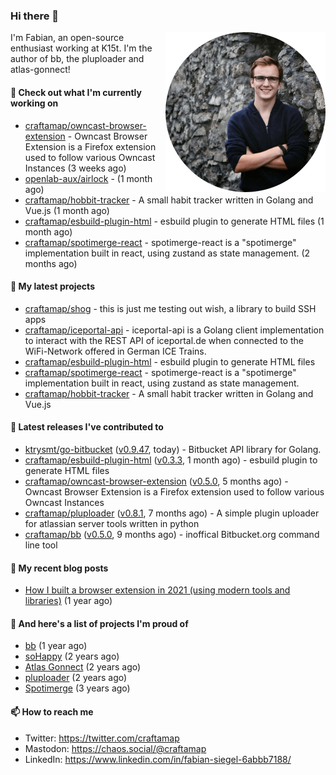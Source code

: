 ### Hi there 👋

<img src="https://raw.githubusercontent.com/craftamap/craftamap/master/assets/profile_picture.png" align="right" width="256"/>

I'm Fabian, an open-source enthusiast working at K15t. I'm the author of bb, the pluploader and atlas-gonnect!

#### 👷 Check out what I'm currently working on

- [craftamap/owncast-browser-extension](https://github.com/craftamap/owncast-browser-extension) - Owncast Browser Extension is a Firefox extension used to follow various Owncast Instances (3 weeks ago)
- [openlab-aux/airlock](https://github.com/openlab-aux/airlock) -  (1 month ago)
- [craftamap/hobbit-tracker](https://github.com/craftamap/hobbit-tracker) - A small habit tracker written in Golang and Vue.js (1 month ago)
- [craftamap/esbuild-plugin-html](https://github.com/craftamap/esbuild-plugin-html) - esbuild plugin to generate HTML files (1 month ago)
- [craftamap/spotimerge-react](https://github.com/craftamap/spotimerge-react) - spotimerge-react is a &#34;spotimerge&#34; implementation built in react, using zustand as state management. (2 months ago)

#### 🌱 My latest projects

- [craftamap/shog](https://github.com/craftamap/shog) - this is just me testing out wish, a library to build SSH apps
- [craftamap/iceportal-api](https://github.com/craftamap/iceportal-api) - iceportal-api is a Golang client implementation to interact with the REST API of iceportal.de when connected to the WiFi-Network offered in German ICE Trains.
- [craftamap/esbuild-plugin-html](https://github.com/craftamap/esbuild-plugin-html) - esbuild plugin to generate HTML files
- [craftamap/spotimerge-react](https://github.com/craftamap/spotimerge-react) - spotimerge-react is a &#34;spotimerge&#34; implementation built in react, using zustand as state management.
- [craftamap/hobbit-tracker](https://github.com/craftamap/hobbit-tracker) - A small habit tracker written in Golang and Vue.js

#### 🔭 Latest releases I've contributed to

- [ktrysmt/go-bitbucket](https://github.com/ktrysmt/go-bitbucket) ([v0.9.47](https://github.com/ktrysmt/go-bitbucket/releases/tag/v0.9.47), today) - Bitbucket API library for Golang.
- [craftamap/esbuild-plugin-html](https://github.com/craftamap/esbuild-plugin-html) ([v0.3.3](https://github.com/craftamap/esbuild-plugin-html/releases/tag/v0.3.3), 1 month ago) - esbuild plugin to generate HTML files
- [craftamap/owncast-browser-extension](https://github.com/craftamap/owncast-browser-extension) ([v0.5.0](https://github.com/craftamap/owncast-browser-extension/releases/tag/v0.5.0), 5 months ago) - Owncast Browser Extension is a Firefox extension used to follow various Owncast Instances
- [craftamap/pluploader](https://github.com/craftamap/pluploader) ([v0.8.1](https://github.com/craftamap/pluploader/releases/tag/v0.8.1), 7 months ago) - A simple plugin uploader for atlassian server tools written in python
- [craftamap/bb](https://github.com/craftamap/bb) ([v0.5.0](https://github.com/craftamap/bb/releases/tag/v0.5.0), 9 months ago) - inoffical Bitbucket.org command line tool

#### 📜 My recent blog posts


- [How I built a browser extension in 2021 (using modern tools and libraries)](https://siegelfabian.de/posts/2021/02/how-i-built-a-browser-extension-in-2021/) (1 year ago)

#### 🦚 And here's a list of projects I'm proud of


- [bb](https://siegelfabian.de/projects/2021/bb/) (1 year ago)
- [soHappy](https://siegelfabian.de/projects/2020/sohappy/) (2 years ago)
- [Atlas Gonnect](https://siegelfabian.de/projects/2020/atlas-gonnect/) (2 years ago)
- [pluploader](https://siegelfabian.de/projects/2020/pluploader/) (2 years ago)
- [Spotimerge](https://siegelfabian.de/projects/2019/spotimerge/) (3 years ago)

#### 📫 How to reach me

- Twitter: https://twitter.com/craftamap
- Mastodon: https://chaos.social/@craftamap
- LinkedIn: https://www.linkedin.com/in/fabian-siegel-6abbb7188/
